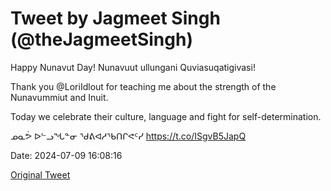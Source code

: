 # Tweet by Jagmeet Singh (@theJagmeetSingh)

Happy Nunavut Day! Nunavuut ullungani Quviasuqatigivasi!

Thank you @LoriIdlout for teaching me about the strength of the Nunavummiut and Inuit.

Today we celebrate their culture, language and fight for self-determination.

ᓄᓇᕘ ᐅᓪᓗᖓᓐᓂ ᖁᕕᐊᓱᖃᑎᒋᕙᑦᓯ https://t.co/ISgvB5JapQ

Date: 2024-07-09 16:08:16

[Original Tweet](https://x.com/theJagmeetSingh/status/1810707550817448298)
